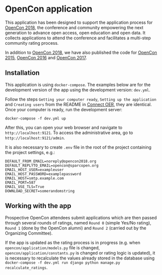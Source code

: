 # OpenCon application

This application has been designed to support the application process for [OpenCon 2018](http://www.opencon2018.org), the conference and community empowering the next generation to advance open access, open education and open data. It collects  applications to attend the conference and facilitates a multi-step community rating process.

In addition to [OpenCon 2018](https://github.com/sparcopen/opencon-2018-app-code), we have also published the code for [OpenCon 2015](https://github.com/sparcopen/opencon-2015-app-code), [OpenCon 2016](https://github.com/sparcopen/opencon-2016-app-code) and [OpenCon 2017](https://github.com/sparcopen/opencon-2017-app-code).

## Installation

This application is using `docker-compose`. The examples below are for the development version of the app using the development version: `dev.yml`.

Follow the steps `Getting your computer ready`, `Setting up the application` and `Creating users` from the README in [Connect OER](https://github.com/sparcopen/connect-oer-code), they are identical. Once your computer is ready, run the development server:

`docker-compose -f dev.yml up`

After this, you can open your web browser and navigate to `http://localhost:9121`. To access the administrative area, go to `http://localhost:9121/admin`.

It is also necessary to create `.env` file in the root of the project containing the project settings, e.g.:

```
DEFAULT_FROM_EMAIL=noreply@opencon2018.org
DEFAULT_REPLYTO_EMAIL=opencon@sparcopen.org
EMAIL_HOST_USER=exampleuser
EMAIL_HOST_PASSWORD=examplepassword
EMAIL_HOST=smtp.example.com
EMAIL_PORT=587
EMAIL_USE_TLS=True
DOWNLOAD_SECRET=somerandomstring
```

## Working with the app

Prospective OpenCon attendees submit applications which are then passed through several rounds of ratings, named `Round 0` (simple Yes/No rating), `Round 1` (done by the OpenCon alumni) and `Round 2` (carried out by the Organizing Committee).

If the app is updated as the rating process is in progress (e.g. when `opencon/application/models.py` file is changed, `opencon/application/constants.py` is changed or rating logic is updated), it is necessary to recalculate the values already stored in the database using `docker-compose -f dev.yml run django python manage.py recalculate_ratings`.
